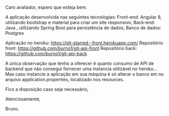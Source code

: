 Caro avaliador, espero que esteja bem.

A aplicação desenvolvida nas seguintes tecnologias:
Front-end: Angular 8, utilizando bootstrap e material para criar um site responsivo;
Back-end: Java , utilizando Spring Boot para persistência de dados;
Banco de dados: Postgres


Aplicação no heroku: https://git-starred--front.herokuapp.com/
Repositório front: https://github.com/burno1/git-api-front
Repositório back: https://github.com/burno1/git-api-back


A única observação que tenho a oferecer é quanto consumo de API de backend que não consegui fornecer uma instancia utilizável no heroku... Mas caso instancie a aplicação em sua máquina é só alterar o banco em no arquivo application.properties, localizado nos resources.

Fico a disposição caso seja necessário,

Atenciosamente,

Bruno.

